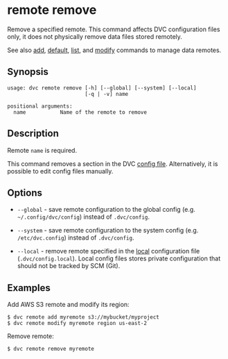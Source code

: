 # remote remove

Remove a specified remote. This command affects DVC configuration files only, it
does not physically remove data files stored remotely.

See also [add](/doc/commands-reference/remote-add),
[default](/doc/commands-reference/remote-default),
[list](/doc/commands-reference/remote-list), and
[modify](/doc/commands-reference/remote-modify) commands to manage data remotes.

## Synopsis

```usage
usage: dvc remote remove [-h] [--global] [--system] [--local]
                         [-q | -v] name

positional arguments:
  name           Name of the remote to remove
```

## Description

Remote `name` is required.

This command removes a section in the DVC
[config file](/doc/user-guide/dvc-files-and-directories). Alternatively, it is
possible to edit config files manually.

## Options

- `--global` - save remote configuration to the global config (e.g.
  `~/.config/dvc/config`) instead of `.dvc/config`.

- `--system` - save remote configuration to the system config (e.g.
  `/etc/dvc.config`) instead of `.dvc/config`.

- `--local` - remove remote specified in the
  [local](/doc/user-guide/dvc-files-and-directories) configuration file
  (`.dvc/config.local`). Local config files stores private configuration that
  should not be tracked by SCM (Git).

## Examples

Add AWS S3 remote and modify its region:

```dvc
$ dvc remote add myremote s3://mybucket/myproject
$ dvc remote modify myremote region us-east-2
```

Remove remote:

```dvc
$ dvc remote remove myremote
```
